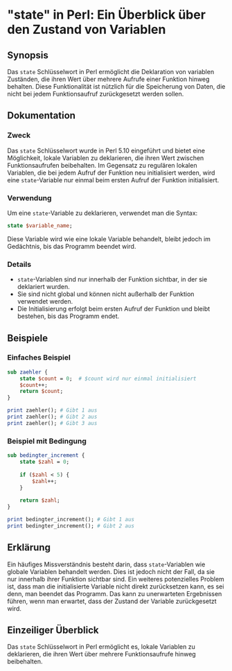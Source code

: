<!--
Meta Description: # "state" in Perl: Ein Überblick über den Zustand von Variablen ## Synopsis Das `state` Schlüsselwort in Perl ermöglicht die Deklaration von variablen...
Meta Keywords: state, die, der, variablen, perl
-->

# "state" in Perl: Ein Überblick über den Zustand von Variablen

## Synopsis
Das `state` Schlüsselwort in Perl ermöglicht die Deklaration von variablen Zuständen, die ihren Wert über mehrere Aufrufe einer Funktion hinweg behalten. Diese Funktionalität ist nützlich für die Speicherung von Daten, die nicht bei jedem Funktionsaufruf zurückgesetzt werden sollen.

## Dokumentation
### Zweck
Das `state` Schlüsselwort wurde in Perl 5.10 eingeführt und bietet eine Möglichkeit, lokale Variablen zu deklarieren, die ihren Wert zwischen Funktionsaufrufen beibehalten. Im Gegensatz zu regulären lokalen Variablen, die bei jedem Aufruf der Funktion neu initialisiert werden, wird eine `state`-Variable nur einmal beim ersten Aufruf der Funktion initialisiert.

### Verwendung
Um eine `state`-Variable zu deklarieren, verwendet man die Syntax:
```perl
state $variable_name;
```
Diese Variable wird wie eine lokale Variable behandelt, bleibt jedoch im Gedächtnis, bis das Programm beendet wird.

### Details
- `state`-Variablen sind nur innerhalb der Funktion sichtbar, in der sie deklariert wurden.
- Sie sind nicht global und können nicht außerhalb der Funktion verwendet werden.
- Die Initialisierung erfolgt beim ersten Aufruf der Funktion und bleibt bestehen, bis das Programm endet.

## Beispiele
### Einfaches Beispiel
```perl
sub zaehler {
    state $count = 0;  # $count wird nur einmal initialisiert
    $count++;
    return $count;
}

print zaehler(); # Gibt 1 aus
print zaehler(); # Gibt 2 aus
print zaehler(); # Gibt 3 aus
```

### Beispiel mit Bedingung
```perl
sub bedingter_increment {
    state $zahl = 0;
    
    if ($zahl < 5) {
        $zahl++;
    }
    
    return $zahl;
}

print bedingter_increment(); # Gibt 1 aus
print bedingter_increment(); # Gibt 2 aus
```

## Erklärung
Ein häufiges Missverständnis besteht darin, dass `state`-Variablen wie globale Variablen behandelt werden. Dies ist jedoch nicht der Fall, da sie nur innerhalb ihrer Funktion sichtbar sind. Ein weiteres potenzielles Problem ist, dass man die initialisierte Variable nicht direkt zurücksetzen kann, es sei denn, man beendet das Programm. Das kann zu unerwarteten Ergebnissen führen, wenn man erwartet, dass der Zustand der Variable zurückgesetzt wird.

## Einzeiliger Überblick
Das `state` Schlüsselwort in Perl ermöglicht es, lokale Variablen zu deklarieren, die ihren Wert über mehrere Funktionsaufrufe hinweg beibehalten.